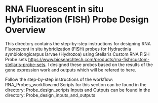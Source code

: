 # RNA Fluorescent in situ Hybridization (FISH) Probe Design Overview

This directory contains the step-by-step instructions for designing RNA Fluorescent in situ hybridization (FISH) probes for Hydractinia symbiolongicarpus larvae (Hydrozoa) using Stellaris Custom RNA FISH Probe sets https://www.biosearchtech.com/products/rna-fish/custom-stellaris-probe-sets. I designed these probes based on the results of the gene expression work and outputs which will be refered to here.

Follow the step-by-step instructions of the workflow: RNA_Probes_workflow.md
Scripts for this section can be found in the directory: Probe_design_scripts
Inputs and Outputs can be found in the directory: Probe_design_inputs_and_outputs
